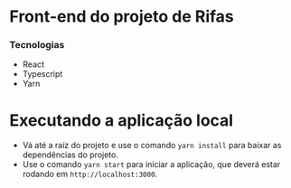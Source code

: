 # Front-end do projeto de Rifas

### Tecnologias

- React
- Typescript
- Yarn

# Executando a aplicação local

- Vá até a raíz do projeto e use o comando `yarn install` para baixar as dependências do projeto.
- Use o comando `yarn start` para iniciar a aplicação, que deverá estar rodando em `http://localhost:3000`.
